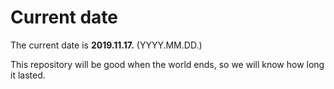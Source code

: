 # Current date

The current date is **2019.11.17.** (YYYY.MM.DD.)

This repository will be good when the world ends, so we will know how long it lasted.